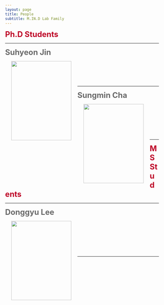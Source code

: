 ```yaml
---
layout: page
title: People
subtitle: M.IN.D Lab Family
---
```


<b><span style="font-size: 25px !important; color: #BD0026;">Ph.D Students</span></b>
<hr>

<b><span style="font-size: 25px !important; color: #696969;">Suhyeon Jin</span></b>


<img src="https://raw.githubusercontent.com/mindlab-skku/mindlab-skku.github.io/master/people/profile_icc.jpg" width="197" height="260" align="left" hspace="20" />

<br>
<br>
<br>
<br>

<hr>

<b><span style="font-size: 25px !important; color: #696969;">Sungmin Cha</span></b>


<img src="https://raw.githubusercontent.com/mindlab-skku/mindlab-skku.github.io/master/people/profile_icc.jpg" width="197" height="260" align="left" hspace="20" />

<br>
<br>
<br>
<br>
<br>
<br>


<hr>
<b><span style="font-size: 25px !important; color: #BD0026;">MS Students</span></b>
<hr>

<b><span style="font-size: 25px !important; color: #696969;">Donggyu Lee</span></b>


<img src="https://raw.githubusercontent.com/mindlab-skku/mindlab-skku.github.io/master/people/profile_icc.jpg" width="197" height="260" align="left" hspace="20" />
<br>
<br>
<br>
<br>
<br>
<br>



<hr>

